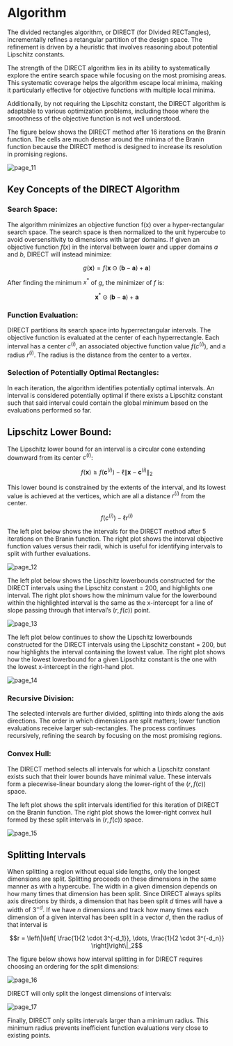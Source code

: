 # Algorithm 
 
The divided rectangles algorithm, or DIRECT (for DIvided RECTangles), incrementally refines a retangular partition of the design space. The refinement is driven by a heuristic that involves reasoning about potential Lipschitz constants. 

The strength of the DIRECT algorithm lies in its ability to systematically explore the entire search space while focusing on the most promising areas. This systematic coverage helps the algorithm escape local minima, making it particularly effective for objective functions with multiple local minima. 

Additionally, by not requiring the Lipschitz constant, the DIRECT algorithm is adaptable to various optimization problems, including those where the smoothness of the objective function is not well understood.

The figure below shows the DIRECT method after 16 iterations on the Branin function. The cells are much denser around the minima of the Branin function because the DIRECT method is designed to increase its resolution in promising regions.

![page_11](https://github.com/user-attachments/assets/b833bedd-41aa-40c5-a27f-26188a171797)

## Key Concepts of the DIRECT Algorithm

### **Search Space**:
   
The algorithm minimizes an objective function f(x) over a hyper-rectangular search space. The search space is then normalized to the unit hypercube to avoid oversensitivity to dimensions with larger domains. If given an objective function $f(x)$ in the interval between lower and upper domains $a$ and $b$, DIRECT will instead minimize:
  
  ```math
   g(\mathbf{x}) = f(\mathbf{x} \odot (\mathbf{b} - \mathbf{a}) + \mathbf{a})
```

After finding the minimum $x^*$ of $g$, the minimizer of $f$ is:

```math
\mathbf{x}^* \odot (\mathbf{b} - \mathbf{a}) + \mathbf{a}
```

### **Function Evaluation**:
DIRECT partitions its search space into hyperrectangular intervals. The objective function is evaluated at the center of each hyperrectangle. Each interval has a center $c^{(i)}$, an associated objective function value $f(c^{(i)})$, and a radius $r^{(i)}$. The radius is the distance from the center to a vertex.

### **Selection of Potentially Optimal Rectangles**:
In each iteration, the algorithm identifies potentially optimal intervals. An interval is considered potentially optimal if there exists a Lipschitz constant such that said interval could contain the global minimum based on the evaluations performed so far.

## Lipschitz Lower Bound:

The Lipschitz lower bound for an interval is a circular cone extending downward from its center $c^{(i)}$:

 ```math
  f(\mathbf{x}) \geq f(\mathbf{c}^{(i)}) - \ell \|\mathbf{x} - \mathbf{c}^{(i)}\|_2
``` 
This lower bound is constrained by the extents of the interval, and its lowest value is achieved at the vertices, which are all a distance $r^{(i)}$ from the center.
     
```math
f(c^{(i)}) - \ell r^{(i)}
```
The left plot below shows the intervals for the DIRECT method after 5 iterations on the Branin function. The right plot shows the interval objective function values versus their radii, which is useful for identifying intervals to split with further evaluations.

![page_12](https://github.com/user-attachments/assets/34da1f5e-c983-45cc-8b6c-531184d4b756)

The left plot below shows the Lipschitz lowerbounds constructed for the DIRECT intervals using the Lipschitz constant = 200, and highlights one interval. The right plot shows how the minimum value for the lowerbound within the highlighted interval is the same as the x-intercept for a line of slope passing through that interval’s $(r, f(c))$ point.

![page_13](https://github.com/user-attachments/assets/f023e6b0-ee8a-48fb-a8b6-c1b68d819377)

The left plot below continues to show the Lipschitz lowerbounds constructed for the DIRECT intervals using the Lipschitz constant = 200, but now highlights the interval containing the lowest value. The right plot shows how the lowest lowerbound for a given Lipschitz constant is the one with the lowest x-intercept in the right-hand plot.

![page_14](https://github.com/user-attachments/assets/7df39f70-2ef2-4eaa-a5de-54f93d21e653)

### **Recursive Division**:
The selected intervals are further divided, splitting into thirds along the axis directions. The order in which dimensions are split matters; lower function evaluations receive larger sub-rectangles. The process continues recursively, refining the search by focusing on the most promising regions.

### **Convex Hull**:
The DIRECT method selects all intervals for which a Lipschitz constant exists such that their lower bounds have minimal value. These intervals form a piecewise-linear boundary along the lower-right of the $(r, f(c))$ space.

The left plot shows the split intervals identified for this iteration of DIRECT on the Branin function. The right plot shows the lower-right convex hull formed by these split intervals in $(r, f(c))$ space.

![page_15](https://github.com/user-attachments/assets/5142788b-814e-4221-b50f-1746672278df)

## Splitting Intervals

When splitting a region without equal side lengths, only the longest dimensions are split. Splitting proceeds on these dimensions in the same manner as with a hypercube. The width in a given dimension depends on how many times that dimension has been split. Since DIRECT always splits axis directions by thirds, a dimension
that has been split $d$ times will have a width of $3^{−d}$. If we have $n$ dimensions and track how many times each dimension of a given interval has been split in a vector $d$, then the radius of that interval is

```math
r = \left\|\left[ \frac{1}{2 \cdot 3^{-d_1}}, \dots, \frac{1}{2 \cdot 3^{-d_n}} \right]\right\|_2
```
The figure below shows how interval splitting in for DIRECT requires choosing an ordering for the split dimensions:

  ![page_16](https://github.com/user-attachments/assets/962993d9-372a-4733-9d1f-0260cdacdff1)

DIRECT will only split the longest dimensions of intervals:

  ![page_17](https://github.com/user-attachments/assets/99caea66-02b5-4371-90e2-69305c035ddf)

Finally, DIRECT only splits intervals larger than a minimum radius. This minimum radius prevents inefficient function evaluations very close to existing points.
